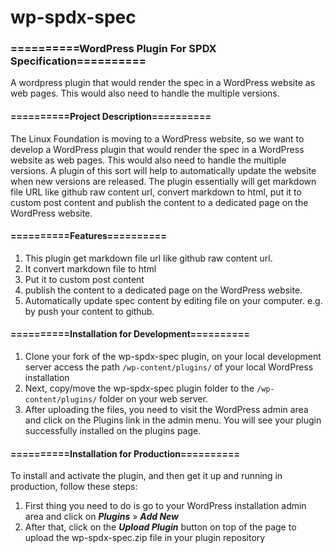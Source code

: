 # wp-spdx-spec

### ==========WordPress Plugin For SPDX Specification==========

A wordpress plugin that would render the spec in a WordPress website as web pages. This would also need to handle the multiple versions.

#### ==========Project Description==========

The Linux Foundation is moving to a WordPress website, so we want to develop a WordPress plugin that would render the spec in a WordPress website as web pages. This would also need to handle the multiple versions.
A plugin of this sort will help to automatically update the website when new versions are released. The plugin essentially will get markdown file URL like github raw content url, convert markdown to html, put it
to custom post content and publish the content to a dedicated page on the WordPress website.

#### ==========Features==========

1. This plugin get markdown file url like github raw content url.
2. It convert markdown file to html
3. Put it to custom post content
4. publish the content to a dedicated page on the WordPress website.
5. Automatically update spec content by editing file on your computer. e.g. by push your content to github.

#### ==========Installation for Development==========

1. Clone your fork of the wp-spdx-spec plugin, on your local development server access the path `/wp-content/plugins/` of your local WordPress installation
2. Next, copy/move the wp-spdx-spec plugin folder to the `/wp-content/plugins/` folder on your web server.
3. After uploading the files, you need to visit the WordPress admin area and click on the Plugins link in the admin menu. You will see your plugin successfully installed on the plugins page.

#### ==========Installation for Production==========

To install and activate the plugin, and then get it up and running in production, follow these steps:

1. First thing you need to do is go to your WordPress installation admin area and click on _**Plugins**_ » _**Add New**_
2. After that, click on the _**Upload Plugin**_ button on top of the page to upload the wp-spdx-spec.zip file in your plugin repository
